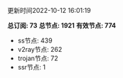 更新时间2022-10-12 16:01:19

**总订阅: 73**
**总节点: 1921**
**有效节点: 774**
- ss节点: 439
- v2ray节点: 262
- trojan节点: 72
- ssr节点: 1
